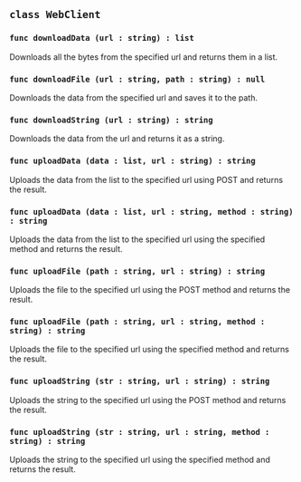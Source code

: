 ## ```class WebClient```

### ```func downloadData (url : string) : list```
Downloads all the bytes from the specified url and returns them in a list.

### ```func downloadFile (url : string, path : string) : null```
Downloads the data from the specified url and saves it to the path.

### ```func downloadString (url : string) : string```
Downloads the data from the url and returns it as a string.

### ```func uploadData (data : list, url : string) : string```
Uploads the data from the list to the specified url using POST and returns the result.
### ```func uploadData (data : list, url : string, method : string) : string```
Uploads the data from the list to the specified url using the specified method and returns the result.

### ```func uploadFile (path : string, url : string) : string```
Uploads the file to the specified url using the POST method and returns the result.
### ```func uploadFile (path : string, url : string, method : string) : string```
Uploads the file to the specified url using the specified method and returns the result.

### ```func uploadString (str : string, url : string) : string```
Uploads the string to the specified url using the POST method and returns the result.
### ```func uploadString (str : string, url : string, method : string) : string```
Uploads the string to the specified url using the specified method and returns the result.
